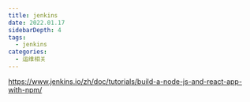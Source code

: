 ```yaml
---
title: jenkins
date: 2022.01.17
sidebarDepth: 4
tags:
  - jenkins
categories:
  - 运维相关
---
```






https://www.jenkins.io/zh/doc/tutorials/build-a-node-js-and-react-app-with-npm/